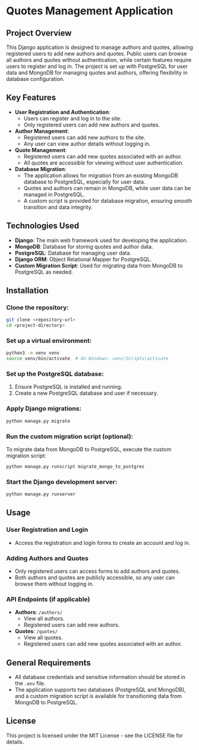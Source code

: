 # Quotes Management Application

## Project Overview
This Django application is designed to manage authors and quotes, allowing registered users to add new authors and quotes. Public users can browse all authors and quotes without authentication, while certain features require users to register and log in. The project is set up with PostgreSQL for user data and MongoDB for managing quotes and authors, offering flexibility in database configuration.

## Key Features
- **User Registration and Authentication**:
    - Users can register and log in to the site.
    - Only registered users can add new authors and quotes.
- **Author Management**:
    - Registered users can add new authors to the site.
    - Any user can view author details without logging in.
- **Quote Management**:
    - Registered users can add new quotes associated with an author.
    - All quotes are accessible for viewing without user authentication.
- **Database Migration**:
    - The application allows for migration from an existing MongoDB database to PostgreSQL, especially for user data.
    - Quotes and authors can remain in MongoDB, while user data can be managed in PostgreSQL.
    - A custom script is provided for database migration, ensuring smooth transition and data integrity.

## Technologies Used
- **Django**: The main web framework used for developing the application.
- **MongoDB**: Database for storing quotes and author data.
- **PostgreSQL**: Database for managing user data.
- **Django ORM**: Object Relational Mapper for PostgreSQL.
- **Custom Migration Script**: Used for migrating data from MongoDB to PostgreSQL as needed.

## Installation

### Clone the repository:
```bash
git clone <repository-url>
cd <project-directory>
```

### Set up a virtual environment:
```bash
python3 -m venv venv
source venv/bin/activate  # On Windows: venv\Scripts\activate
```


### Set up the PostgreSQL database:
1. Ensure PostgreSQL is installed and running.
2. Create a new PostgreSQL database and user if necessary.

### Apply Django migrations:
```bash
python manage.py migrate
```

### Run the custom migration script (optional):
To migrate data from MongoDB to PostgreSQL, execute the custom migration script:
```bash
python manage.py runscript migrate_mongo_to_postgres
```

### Start the Django development server:
```bash
python manage.py runserver
```

## Usage

### User Registration and Login
- Access the registration and login forms to create an account and log in.

### Adding Authors and Quotes
- Only registered users can access forms to add authors and quotes.
- Both authors and quotes are publicly accessible, so any user can browse them without logging in.

### API Endpoints (if applicable)
- **Authors**: `/authors/`
    - View all authors.
    - Registered users can add new authors.
- **Quotes**: `/quotes/`
    - View all quotes.
    - Registered users can add new quotes associated with an author.

## General Requirements
- All database credentials and sensitive information should be stored in the `.env` file.
- The application supports two databases (PostgreSQL and MongoDB), and a custom migration script is available for transitioning data from MongoDB to PostgreSQL.

## License
This project is licensed under the MIT License - see the LICENSE file for details.
